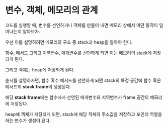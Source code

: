 # 변수, 객체, 메모리의 관계

코드를 실행할 때, 변수를 선언하거나 객체를 만들어 내면 메모리 상에서 어떤 동작이 일어나는지 알아보자.

우선 이를 설명하려면 메모리의 구조 중 stack과 heap을 알아야 한다.

함수, 메서드 그리고 지역변수, 매개변수를 선언하게 되면 이는 메모리의 stack에 저장되게 된다.

그리고 객체는 heap에 저장되게 된다.

순서를 설명하자면, 함수 혹수 메서드를 선언하게 되면 stack의 특정 공간에 함수 혹은 메서드의 **stack frame**이 생성된다.

해당 **stack frame**에는 함수에서 선언된 매개변수와 지역변수가 frame 공간의 메모리에 저장된다.

heap에 객체가 저장되게 되면, stack에 해당 객체의 주소값을 저장하고 포인터 역할을 하는 변수가 생성이 된다.